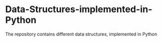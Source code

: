 # Data-Structures-implemented-in-Python
The repository contains different data structures, implemented in Python
